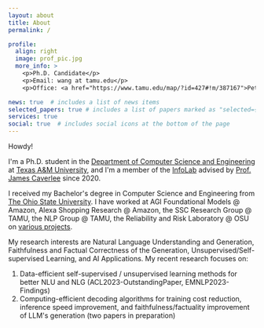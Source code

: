 ```yaml
---
layout: about
title: About
permalink: /

profile:
  align: right
  image: prof_pic.jpg
  more_info: >
    <p>Ph.D. Candidate</p>
    <p>Email: wang at tamu.edu</p>
    <p>Office: <a href="https://www.tamu.edu/map/?id=427#!m/387167">Peterson Building</a> 342</p>

news: true  # includes a list of news items
selected_papers: true # includes a list of papers marked as "selected={true}"
services: true
social: true  # includes social icons at the bottom of the page
---
```


Howdy! 

I'm a Ph.D. student in the <a href="https://engineering.tamu.edu/cse/index.html">Department of Computer Science and Engineering</a> at <a href="https://www.tamu.edu/">Texas A&M University</a>, and I'm a member of the <a href="http://infolab.tamu.edu/">InfoLab</a> advised by <a href="https://people.engr.tamu.edu/caverlee/index.html">Prof. James Caverlee</a> since 2020. 

I received my Bachelor's degree in Computer Science and Engineering from <a href="https://www.osu.edu/">The Ohio State University</a>. I have worked at AGI Foundational Models @ Amazon, Alexa Shopping Research @ Amazon, the SSC Research Group @ TAMU, the NLP Group @ TAMU, the Reliability and Risk Laboratory @ OSU on <a href="https://edillower.github.io/experience/">various projects</a>. 

My research interests are Natural Language Understanding and Generation, Faithfulness and Factual Correctness of the Generation, Unsupervised/Self-supervised Learning, and AI Applications. My recent research focuses on:

1. Data-efficient self-supervised / unsupervised learning methods for better NLU and NLG (ACL2023-OutstandingPaper, EMNLP2023-Findings) 
2. Computing-efficient decoding algorithms for training cost reduction, inference speed improvement, and faithfulness/factuality improvement of LLM's generation (two papers in preparation) 
